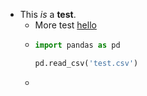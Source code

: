 - This _is_ a **test**.
	- More test [hello](https://google.com)
	- ```python
	  import pandas as pd
	  
	  pd.read_csv('test.csv')
	  ```
	-